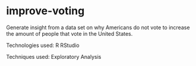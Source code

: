 # improve-voting
Generate insight from a data set on why Americans do not vote to increase the amount of people that vote in the United States.

Technologies used:
R
RStudio

Techniques used:
Exploratory Analysis

